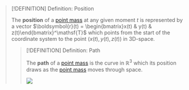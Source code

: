>[!DEFINITION] Definition: Position
>
>The **position** of a [point mass](../../Physical%20Systems/Point%20Masses/Point%20Mass.md) at any given moment $t$ is represented by a vector $\boldsymbol{r}(t) = \begin{bmatrix}x(t) & y(t) & z(t)\end{bmatrix}^\mathsf{T}$ which points from the start of the coordinate system to the point $(x(t), y(t), z(t))$ in 3D-space.
>
>>[!DEFINITION] Definition: Path
>>
>>The **path** of a [point mass](../../Physical%20Systems/Point%20Masses/Point%20Mass.md) is the curve in $\mathbb{R}^3$ which its position draws as the [point mass](../../Physical%20Systems/Point%20Masses/Point%20Mass.md) moves through space.
>>
>>![](Resources/Path.png)
>>
>